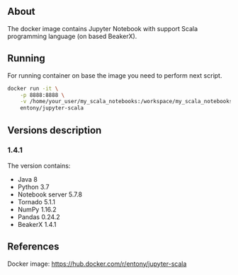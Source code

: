 ## About
The docker image contains Jupyter Notebook with support Scala programming language (on based BeakerX).

## Running
For running container on base the image you need to perform next script.
```bash
docker run -it \
    -p 8888:8888 \
    -v /home/your_user/my_scala_notebooks:/workspace/my_scala_notebooks \
    entony/jupyter-scala
```

## Versions description
### 1.4.1
The version contains:
* Java 8
* Python 3.7
* Notebook server 5.7.8
* Tornado 5.1.1
* NumPy 1.16.2
* Pandas 0.24.2
* BeakerX 1.4.1

## References
Docker image: https://hub.docker.com/r/entony/jupyter-scala
